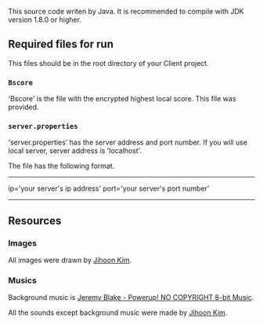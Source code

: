 This source code writen by Java.
 It is recommended to compile with JDK version 1.8.0 or higher.



## Required files for run

This files should be in the root directory of your Client project. 

### `Bscore`

'Bscore' is the file with the encrypted highest local score. This file was provided.

### `server.properties`

'server.properties' has the server address and port number. If you will use local server, server address is 'localhost'.

The file has the following format.

---------------------------------
ip='your server's ip address'
port='your server's port number'

---------------------------------


## Resources

### Images

All images were drawn by [Jihoon Kim](https://github.com/KimJihoon18 "김지훈").

### Musics

Background music is [Jeremy Blake - Powerup! NO COPYRIGHT 8-bit Music](https://www.youtube.com/watch?v=l7SwiFWOQqM&list=PLwJjxqYuirCLkq42mGw4XKGQlpZSfxsYd&index=4).

All the sounds except background music were made by [Jihoon Kim](https://github.com/KimJihoon18 "김지훈").
